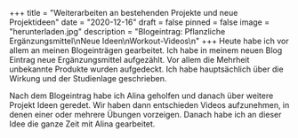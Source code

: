 +++
title = "Weiterarbeiten an bestehenden Projekte und neue Projektideen"
date = "2020-12-16"
draft = false
pinned = false
image = "herunterladen.jpg"
description = "Blogeintrag: Pflanzliche Ergänzungsmittel\nNeue Ideen\nWorkout-Videos\n"
+++
Heute habe ich vor allem an meinen Blogeinträgen gearbeitet. Ich habe in meinem neuen Blog Eintrag neue Ergänzungsmittel aufgezählt. Vor allem die Mehrheit unbekannte Produkte wurden aufgedeckt. Ich habe hauptsächlich über die Wirkung und der Studienlage geschrieben.

Nach dem Blogeintrag habe ich Alina geholfen und danach über weitere Projekt Ideen geredet. Wir haben dann entschieden Videos aufzunehmen, in denen einer oder mehrere Übungen vorzeigen. Danach habe ich an dieser Idee die ganze Zeit mit Alina gearbeitet.